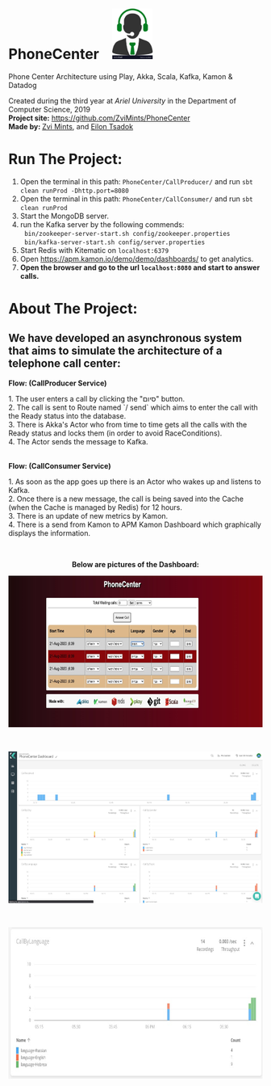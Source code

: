 # PhoneCenter &nbsp;&nbsp; <img src="./images/phone_center_icon.jpg"  width="80px" height="100px"/>
Phone Center Architecture using Play, Akka, Scala, Kafka, Kamon &amp; Datadog
<p>Created during the third year at <em>Ariel University</em> in the 
Department of Computer Science, 2019 <br /> 
<strong>Project site:</strong>&nbsp;<a href="https://github.com/ZviMints/PhoneCenter">https://github.com/ZviMints/PhoneCenter</a><br /> 
<strong>Made by: </strong> <a href="https://github.com/ZviMints">Zvi Mints</a>, and <a href="https://github.com/eilon26">Eilon Tsadok</a></p>

# Run The Project:
1. Open the terminal in this path: `PhoneCenter/CallProducer/` and run `sbt clean runProd -Dhttp.port=8080`
2. Open the terminal in this path: `PhoneCenter/CallConsumer/` and run `sbt clean runProd`
3. Start the MongoDB server.
4. run the Kafka server by the following commends:</br>
&nbsp; `bin/zookeeper-server-start.sh config/zookeeper.properties` </br>
&nbsp; `bin/kafka-server-start.sh config/server.properties`
5. Start Redis with Kitematic on `localhost:6379`
6. Open https://apm.kamon.io/demo/demo/dashboards/ to get analytics.
7. **Open the browser and go to the url `localhost:8080` and start to answer calls.**

<h1>About The Project:</h1>
<h2> We have developed an asynchronous system that aims to simulate the architecture of a telephone call center:</h2>
<strong>Flow: (CallProducer Service)</strong>
<p>1. The user enters a call by clicking the "סיום" button.</br>
2. The call is sent to Route named `/ send` which aims to enter the call with the Ready status into the database.</br>
3. There is Akka's Actor who from time to time gets all the calls with the Ready status and locks them (in order to avoid RaceConditions).</br>
4. The Actor sends the message to Kafka.</br></p>
</br>
<strong>Flow: (CallConsumer Service)</strong>
<p>1. As soon as the app goes up there is an Actor who wakes up and listens to Kafka.</br>
2. Once there is a new message, the call is being saved into the Cache (when the Cache is managed by Redis) for 12 hours.</br>
3. There is an update of new metrics by Kamon.</br>
4. There is a send from Kamon to APM Kamon Dashboard which graphically displays the information.</br><p>
</br>
<p style="text-align: center;"><strong>Below are pictures of the Dashboard:</strong></p>
<p><img src="./images/callsView.jpeg" width="750px" height="300px" /></p></br>
<p><img src="./images/dashboard1.jpeg" width="750px" height="300px" /></p></br>
<p><img src="./images/dashboard2.jpeg" width="750px" height="300px" /></p></br>


